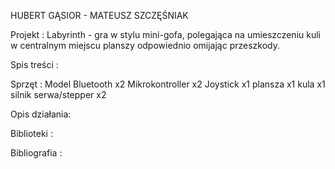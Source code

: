 HUBERT GĄSIOR - MATEUSZ SZCZĘŚNIAK

Projekt :          Labyrinth - gra w stylu mini-gofa, polegająca na umieszczeniu kuli w centralnym miejscu planszy odpowiednio omijając przeszkody.
   

Spis treści : 

Sprzęt : 
               Model Bluetooth      x2
               Mikrokontroller      x2
               Joystick             x1
               plansza              x1
               kula                 x1
               silnik serwa/stepper x2
               

Opis działania: 



Biblioteki :  

Bibliografia : 
